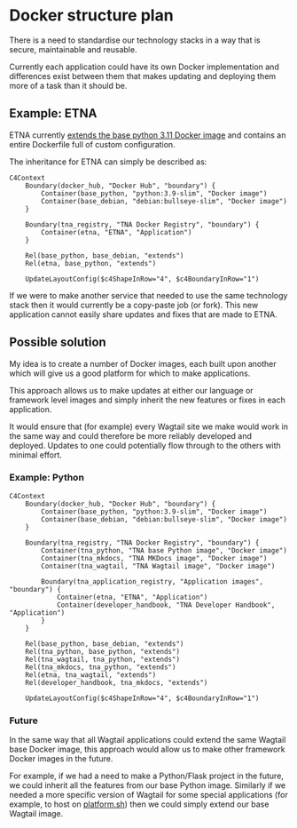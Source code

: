 # Docker structure plan

There is a need to standardise our technology stacks in a way that is secure, maintainable and reusable.

Currently each application could have its own Docker implementation and differences exist between them that makes updating and deploying them more of a task than it should be.

## Example: ETNA

ETNA currently [extends the base python 3.11 Docker image](https://github.com/nationalarchives/ds-wagtail/blob/develop/Dockerfile#L1) and contains an entire Dockerfile full of custom configuration.

The inheritance for ETNA can simply be described as:

```mermaid
C4Context
    Boundary(docker_hub, "Docker Hub", "boundary") {
        Container(base_python, "python:3.9-slim", "Docker image")
        Container(base_debian, "debian:bullseye-slim", "Docker image")
    }

    Boundary(tna_registry, "TNA Docker Registry", "boundary") {
        Container(etna, "ETNA", "Application")
    }

    Rel(base_python, base_debian, "extends")
    Rel(etna, base_python, "extends")

    UpdateLayoutConfig($c4ShapeInRow="4", $c4BoundaryInRow="1")
```

If we were to make another service that needed to use the same technology stack then it would currently be a copy-paste job (or fork). This new application cannot easily share updates and fixes that are made to ETNA.

## Possible solution

My idea is to create a number of Docker images, each built upon another which will give us a good platform for which to make applications.

This approach allows us to make updates at either our language or framework level images and simply inherit the new features or fixes in each application.

It would ensure that (for example) every Wagtail site we make would work in the same way and could therefore be more reliably developed and deployed. Updates to one could potentially flow through to the others with minimal effort.

### Example: Python

```mermaid
C4Context
    Boundary(docker_hub, "Docker Hub", "boundary") {
        Container(base_python, "python:3.9-slim", "Docker image")
        Container(base_debian, "debian:bullseye-slim", "Docker image")
    }

    Boundary(tna_registry, "TNA Docker Registry", "boundary") {
        Container(tna_python, "TNA base Python image", "Docker image")
        Container(tna_mkdocs, "TNA MKDocs image", "Docker image")
        Container(tna_wagtail, "TNA Wagtail image", "Docker image")

        Boundary(tna_application_registry, "Application images", "boundary") {
            Container(etna, "ETNA", "Application")
            Container(developer_handbook, "TNA Developer Handbook", "Application")
        }
    }

    Rel(base_python, base_debian, "extends")
    Rel(tna_python, base_python, "extends")
    Rel(tna_wagtail, tna_python, "extends")
    Rel(tna_mkdocs, tna_python, "extends")
    Rel(etna, tna_wagtail, "extends")
    Rel(developer_handbook, tna_mkdocs, "extends")

    UpdateLayoutConfig($c4ShapeInRow="4", $c4BoundaryInRow="1")
```

### Future

In the same way that all Wagtail applications could extend the same Wagtail base Docker image, this approach would allow us to make other framework Docker images in the future.

For example, if we had a need to make a Python/Flask project in the future, we could inherit all the features from our base Python image. Similarly if we needed a more specific version of Wagtail for some special applications (for example, to host on [platform.sh](https://platform.sh/)) then we could simply extend our base Wagtail image.
